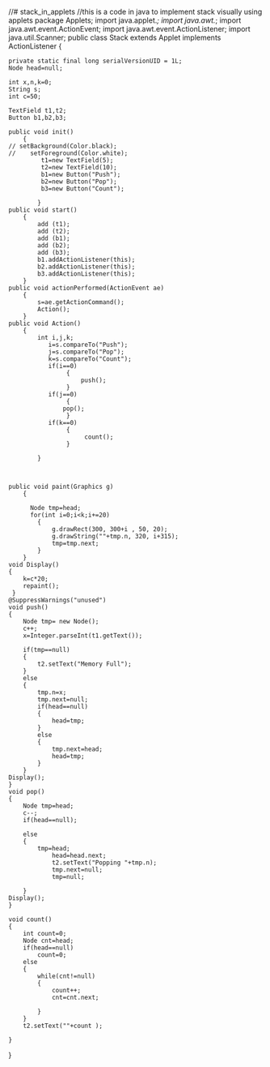 //# stack_in_applets
//this is a code in java to implement stack visually using applets
package Applets;
import java.applet.*;
import java.awt.*;
import java.awt.event.ActionEvent;
import java.awt.event.ActionListener;
import java.util.Scanner;
public class Stack extends Applet implements ActionListener {
	
	private static final long serialVersionUID = 1L;
	Node head=null;
	
	int x,n,k=0;
	String s;
	int c=50;
	
	TextField t1,t2;
	Button b1,b2,b3;

	public void init()
		{
	// setBackground(Color.black);
	//	  setForeground(Color.white);
		     t1=new TextField(5);
		     t2=new TextField(10);
		     b1=new Button("Push");
			 b2=new Button("Pop");
			 b3=new Button("Count");
			
			}
	public void start()
		{
		    add (t1);
		    add (t2);
			add (b1);
			add (b2);
			add (b3);
			b1.addActionListener(this);
			b2.addActionListener(this);
			b3.addActionListener(this);
		}
	public void actionPerformed(ActionEvent ae)
		{
			s=ae.getActionCommand();
			Action();
		}
	public void Action() 
		{
			int i,j,k;
			   i=s.compareTo("Push");
			   j=s.compareTo("Pop");
			   k=s.compareTo("Count");
			   if(i==0)
					{
						push();
					}
			   if(j==0)
					{
				   pop();
					}
			   if(k==0)
					{
				   		 count();
					}
		
		    }
		

	
	public void paint(Graphics g)
		{
		
          Node tmp=head;
          for(int i=0;i<k;i+=20)
			{
				g.drawRect(300, 300+i , 50, 20);
				g.drawString(""+tmp.n, 320, i+315);
			    tmp=tmp.next;
			}
		}
	void Display()
	{
		k=c*20;
		repaint();
	 }
	@SuppressWarnings("unused")
	void push()
	{
		Node tmp= new Node();
		c++;
		x=Integer.parseInt(t1.getText());
		
		if(tmp==null)
		{
			t2.setText("Memory Full");
		}
		else
		{
			tmp.n=x;
			tmp.next=null;
			if(head==null)
			{
				head=tmp;
			}
			else
			{	
				tmp.next=head;
				head=tmp;
			}
		}
	Display();
	}
	void pop()
	{
		Node tmp=head;
		c--;
		if(head==null);
		
		else
		{
			tmp=head;
				head=head.next;
				t2.setText("Popping "+tmp.n);
				tmp.next=null;
		        tmp=null;	
			
		}
	Display();
	}
	
	void count()
	{
		int count=0;
		Node cnt=head;
		if(head==null)
			count=0;
		else
		{
			while(cnt!=null)
			{
				count++;
				cnt=cnt.next;
				
			}
		}
		t2.setText(""+count );
		
	}
	
}

	  
	


